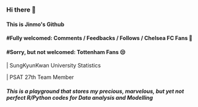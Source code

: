 ### Hi there 👋

#### This is Jinmo's Github

#### #Fully welcomed: Comments / Feedbacks / Follows / Chelsea FC Fans 💙

#### #Sorry, but not welcomed: Tottenham Fans 😒


| SungKyunKwan University Statistics

| PSAT 27th Team Member

##### This is a playground that stores my precious, marvelous, but yet not perfect R/Python codes for Data analysis and Modelling





<!--
**morcellinus/Morcellinus** is a ✨ _special_ ✨ repository because its `README.md` (this file) appears on your GitHub profile.

Here are some ideas to get you started:

- 🔭 I’m currently working on ...
- 🌱 I’m currently learning ...
- 👯 I’m looking to collaborate on ...
- 🤔 I’m looking for help with ...
- 💬 Ask me about ...
- 📫 How to reach me: ...
- 😄 Pronouns: ...
- ⚡ Fun fact: ...'
- 
I'm currently working on
